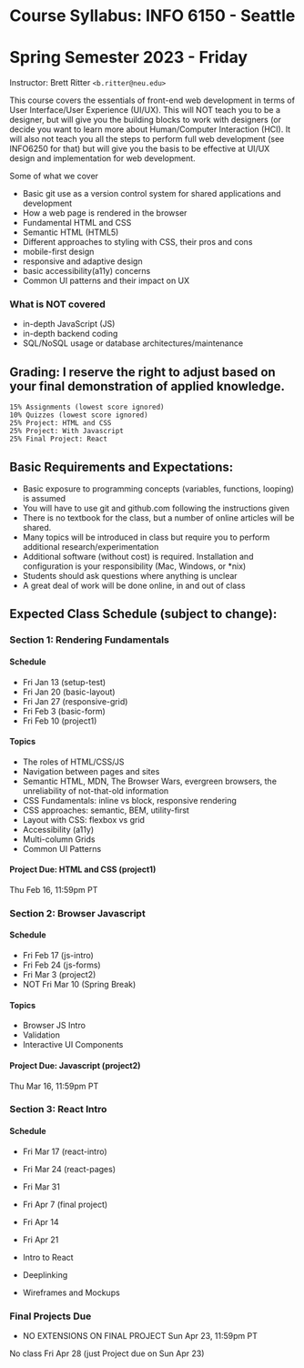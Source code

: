 ﻿# Course Syllabus: INFO 6150 - Seattle
# Spring Semester 2023 - Friday
Instructor: Brett Ritter `<b.ritter@neu.edu>`

This course covers the essentials of front-end web development in terms of User Interface/User Experience (UI/UX).  This will NOT teach you to be a designer, but will give you the building blocks to work with designers (or decide you want to learn more about Human/Computer Interaction (HCI).  It will also not teach you all the steps to perform full web development (see INFO6250 for that) but will give you the basis to be effective at UI/UX design and implementation for web development.

Some of what we cover
 - Basic git use as a version control system for shared applications and development
 - How a web page is rendered in the browser
 - Fundamental HTML and CSS
 - Semantic HTML (HTML5)
 - Different approaches to styling with CSS, their pros and cons
 - mobile-first design
 - responsive and adaptive design
 - basic accessibility(a11y) concerns
 - Common UI patterns and their impact on UX

### What is NOT covered
 - in-depth JavaScript (JS)
 - in-depth backend coding
 - SQL/NoSQL usage or database architectures/maintenance
 
## Grading: I reserve the right to adjust based on your final demonstration of applied knowledge.  
```
15% Assignments (lowest score ignored)
10% Quizzes (lowest score ignored)
25% Project: HTML and CSS
25% Project: With Javascript
25% Final Project: React
```

## Basic Requirements and Expectations:
- Basic exposure to programming concepts (variables, functions, looping) is assumed
- You will have to use git and github.com following the instructions given
- There is no textbook for the class, but a number of online articles will be shared.
- Many topics will be introduced in class but require you to perform additional research/experimentation
- Additional software (without cost) is required.  Installation and configuration is your responsibility (Mac, Windows, or \*nix)
- Students should ask questions where anything is unclear
- A great deal of work will be done online, in and out of class

## Expected Class Schedule (subject to change):

### Section 1: Rendering Fundamentals

#### Schedule
- Fri Jan 13 (setup-test)
- Fri Jan 20 (basic-layout)
- Fri Jan 27 (responsive-grid)
- Fri Feb 3 (basic-form)
- Fri Feb 10 (project1)

#### Topics

- The roles of HTML/CSS/JS
- Navigation between pages and sites
- Semantic HTML, MDN, The Browser Wars, evergreen browsers, the unreliability of not-that-old information
- CSS Fundamentals: inline vs block, responsive rendering
- CSS approaches: semantic, BEM, utility-first
- Layout with CSS: flexbox vs grid
- Accessibility (a11y)
- Multi-column Grids
- Common UI Patterns

#### Project Due: HTML and CSS (project1)

Thu Feb 16, 11:59pm PT

### Section 2: Browser Javascript

#### Schedule
- Fri Feb 17 (js-intro)
- Fri Feb 24 (js-forms)
- Fri Mar 3 (project2)
- NOT Fri Mar 10 (Spring Break)

#### Topics

- Browser JS Intro
- Validation
- Interactive UI Components

#### Project Due: Javascript (project2)

Thu Mar 16, 11:59pm PT

### Section 3: React Intro

#### Schedule
- Fri Mar 17 (react-intro)
- Fri Mar 24 (react-pages)
- Fri Mar 31 
- Fri Apr 7 (final project)
- Fri Apr 14
- Fri Apr 21

- Intro to React
- Deeplinking
- Wireframes and Mockups

### Final Projects Due 
- NO EXTENSIONS ON FINAL PROJECT
Sun Apr 23, 11:59pm PT

No class Fri Apr 28 (just Project due on Sun Apr 23)

